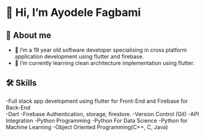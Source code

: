 # 👋 Hi, I’m Ayodele Fagbami
## 🚀 About me
- 👀 I’m a 19 year old software developer specialising in cross platform application development using flutter and firebase.
- 🌱 I’m currently learning clean architecture implementation using flutter.
## 🛠 Skills
-Full stack app development using flutter for Front-End and Firebase for Back-End  
-Dart
-Firebase Authentication, storage, firestore.
-Version Control (Git)
-API Integration
-Python Programming
-Python For Data Science
-Python for Machine Learning
-Object Oriented Programming(C++, C, Java)


<!---
ayoisstillhere/ayoisstillhere is a ✨ special ✨ repository because its `README.md` (this file) appears on your GitHub profile.
You can click the Preview link to take a look at your changes.
--->
